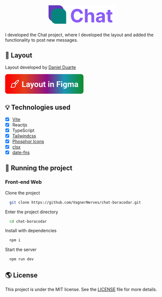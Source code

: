 <h1 align="center">
  <img alt="Chat" title="Chat" src="./public/logoprojectchat.svg" />
</h1>

I developed the Chat project, where I developed the layout and added the functionality to post new messages.

<!-- ## 🎥 Implementation Video

In the GitHub edit, drag the video that it already puts on github itself. -->

## 🎨 Layout

Layout developed by [Daniel Duarte](https://www.linkedin.com/in/daniel2d/)

[![Layout in Figma](https://github.com/VagnerNerves/default-readme/blob/main/assets/layout-in-figma.svg)](<https://www.figma.com/file/f6134LKksdoAWks0pcsOYL/%23boraCodar---Desafio-4-(Community)?node-id=239%3A23&t=icpfT6PDlgpmecJX-1>)

<!-- ## 👏 Learning and more implementations

Describe what you learned and implemented in the project. -->

## 💡 Technologies used

- [x] [Vite](https://vitejs.dev/)
- [x] Reactjs
- [x] TypeScript
- [x] [Tailwindcss](https://tailwindcss.com/)
- [x] [Phosphor Icons](https://phosphoricons.com/)
- [x] [clsx](https://github.com/lukeed/clsx)
- [x] [date-fns](https://date-fns.org/)

## 🚀 Running the project

<!-- ### Back-end

Clone the project

```bash
  git clone https://link-para-o-projeto
```

Enter the project directory

```bash
  cd my-project
```

Install with dependencies

```bash
  npm install
```

Start the server

```bash
  npm run start
``` -->

### Front-end Web

Clone the project

```bash
  git clone https://github.com/VagnerNerves/chat-boracodar.git
```

Enter the project directory

```bash
  cd chat-boracodar
```

Install with dependencies

```bash
  npm i
```

Start the server

```bash
  npm run dev
```

<!-- ## 📝 Routes

[![Run in Postman](https://github.com/VagnerNerves/default-readme/blob/main/assets/run-in-postman.svg)](https://app.getpostman.com/run-collection/link)
[![Run in Insomnia](https://github.com/VagnerNerves/default-readme/blob/main/assets/run-in-insomnia.svg)](https://insomnia.rest/run/?label=NAMEPROJECT&uri=LINK) -->

## 🌎 License

This project is under the MIT license. See the [LICENSE](https://github.com/VagnerNerves/chat-boracodar/blob/master/LICENSE) file for more details.
